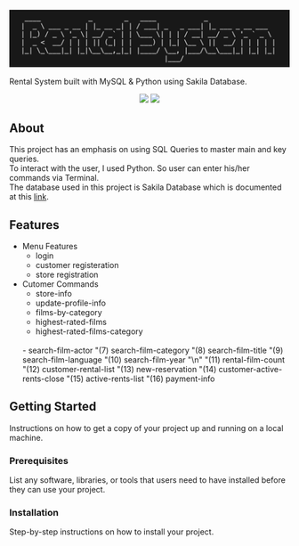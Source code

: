 <p>
  <img src="https://github.com/amirh-far/Rental-System/blob/main/readme-images/rental-sys.png"/>
</p>

Rental System built with MySQL & Python using Sakila Database.

<p align="center">
  <img src="https://img.shields.io/badge/MySQL-005C84?style=for-the-badge&logo=mysql&logoColor=white"/>
  <img src="https://img.shields.io/badge/Python-FFD43B?style=for-the-badge&logo=python&logoColor=blue"/>
</p>

## About

This project has an emphasis on using SQL Queries to master main and key queries.<br>
To interact with the user, I used Python. So user can enter his/her commands via Terminal.<br>
The database used in this project is Sakila Database which is documented at this [link](https://dev.mysql.com/doc/sakila/en/).<br>


## Features
- Menu Features
    - login
    - customer registeration
    - store registration
- Cutomer Commands
    - store-info
    - update-profile-info
    - films-by-category
    - highest-rated-films
    - highest-rated-films-category
    <br>
    - search-film-actor
      "(7) search-film-category
      "(8) search-film-title
      "(9) search-film-language
      "(10) search-film-year
      "\n"
      "(11) rental-film-count
      "(12) customer-rental-list
      "(13) new-reservation
      "(14) customer-active-rents-close
      "(15) active-rents-list
      "(16) payment-info


## Getting Started

Instructions on how to get a copy of your project up and running on a local machine.

### Prerequisites

List any software, libraries, or tools that users need to have installed before they can use your project.


### Installation

Step-by-step instructions on how to install your project.


